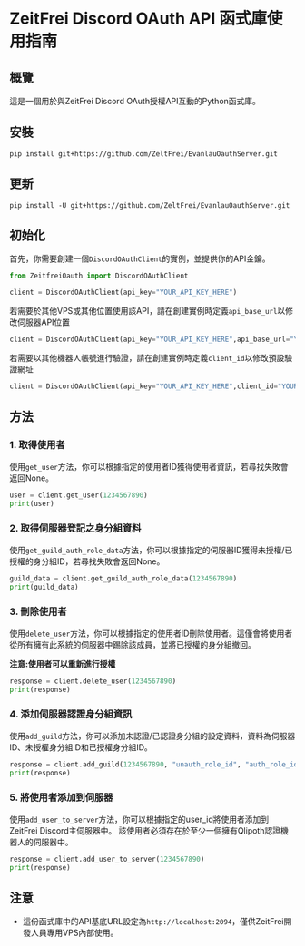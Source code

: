 # ZeitFrei Discord OAuth API 函式庫使用指南

## 概覽

這是一個用於與ZeitFrei Discord OAuth授權API互動的Python函式庫。

## 安裝

```
pip install git+https://github.com/ZeltFrei/EvanlauOauthServer.git
```

## 更新

```
pip install -U git+https://github.com/ZeltFrei/EvanlauOauthServer.git
```

## 初始化

首先，你需要創建一個`DiscordOAuthClient`的實例，並提供你的API金鑰。

```python
from ZeitfreiOauth import DiscordOAuthClient

client = DiscordOAuthClient(api_key="YOUR_API_KEY_HERE")
```

若需要於其他VPS或其他位置使用該API，請在創建實例時定義`api_base_url`以修改伺服器API位置
```python
client = DiscordOAuthClient(api_key="YOUR_API_KEY_HERE",api_base_url="YOUR_API_BASE_URL")
```

若需要以其他機器人帳號進行驗證，請在創建實例時定義`client_id`以修改預設驗證網址
```python
client = DiscordOAuthClient(api_key="YOUR_API_KEY_HERE",client_id="YOUR_CLIENT_ID_HERE")
```

## 方法

### 1. 取得使用者

使用`get_user`方法，你可以根據指定的使用者ID獲得使用者資訊，若尋找失敗會返回None。

```python
user = client.get_user(1234567890)
print(user)
```

### 2. 取得伺服器登記之身分組資料

使用`get_guild_auth_role_data`方法，你可以根據指定的伺服器ID獲得未授權/已授權的身分組ID，若尋找失敗會返回None。

```python
guild_data = client.get_guild_auth_role_data(1234567890)
print(guild_data)
```

### 3. 刪除使用者

使用`delete_user`方法，你可以根據指定的使用者ID刪除使用者。這僅會將使用者從所有擁有此系統的伺服器中踢除該成員，並將已授權的身分組撤回。

**注意:使用者可以重新進行授權**

```python
response = client.delete_user(1234567890)
print(response)
```

### 4. 添加伺服器認證身分組資訊

使用`add_guild`方法，你可以添加未認證/已認證身分組的設定資料，資料為伺服器ID、未授權身分組ID和已授權身分組ID。

```python
response = client.add_guild(1234567890, "unauth_role_id", "auth_role_id")
print(response)
```

### 5. 將使用者添加到伺服器

使用`add_user_to_server`方法，你可以根據指定的user_id將使用者添加到ZeitFrei Discord主伺服器中。
該使用者必須存在於至少一個擁有Qlipoth認證機器人的伺服器中。

```python
response = client.add_user_to_server(1234567890)
print(response)
```

## 注意

- 這份函式庫中的API基底URL設定為`http://localhost:2094`，僅供ZeitFrei開發人員專用VPS內部使用。
